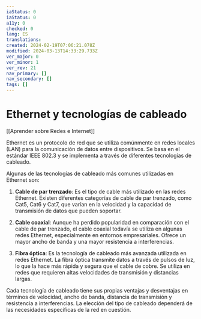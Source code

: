 ```yaml
---
iaStatus: 0
iaStatus: 0
a11y: 0
checked: 0
lang: ES
translations: 
created: 2024-02-19T07:06:21.078Z
modified: 2024-03-13T14:33:29.733Z
ver_major: 0
ver_minor: 1
ver_rev: 21
nav_primary: []
nav_secondary: []
tags: []
---
```

# Ethernet y tecnologías de cableado

[[Aprender sobre Redes e Internet]]

Ethernet es un protocolo de red que se utiliza comúnmente en redes locales (LAN) para la comunicación de datos entre dispositivos. Se basa en el estándar IEEE 802.3 y se implementa a través de diferentes tecnologías de cableado.

Algunas de las tecnologías de cableado más comunes utilizadas en Ethernet son:

1. **Cable de par trenzado**: Es el tipo de cable más utilizado en las redes Ethernet. Existen diferentes categorías de cable de par trenzado, como Cat5, Cat6 y Cat7, que varían en la velocidad y la capacidad de transmisión de datos que pueden soportar.

2. **Cable coaxial**: Aunque ha perdido popularidad en comparación con el cable de par trenzado, el cable coaxial todavía se utiliza en algunas redes Ethernet, especialmente en entornos empresariales. Ofrece un mayor ancho de banda y una mayor resistencia a interferencias.

3. **Fibra óptica**: Es la tecnología de cableado más avanzada utilizada en redes Ethernet. La fibra óptica transmite datos a través de pulsos de luz, lo que la hace más rápida y segura que el cable de cobre. Se utiliza en redes que requieren altas velocidades de transmisión y distancias largas.

Cada tecnología de cableado tiene sus propias ventajas y desventajas en términos de velocidad, ancho de banda, distancia de transmisión y resistencia a interferencias. La elección del tipo de cableado dependerá de las necesidades específicas de la red en cuestión.
